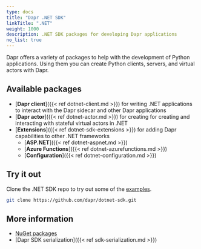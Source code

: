 ```yaml
---
type: docs
title: "Dapr .NET SDK"
linkTitle: ".NET"
weight: 1000
description: .NET SDK packages for developing Dapr applications
no_list: true
---
```


Dapr offers a variety of packages to help with the development of Python applications. Using them you can create Python clients, servers, and virtual actors with Dapr.

## Available packages

- [**Dapr client**]({{< ref dotnet-client.md >}}) for writing .NET applications to interact with the Dapr sidecar and other Dapr applications
- [**Dapr actor**]({{< ref dotnet-actor.md >}}) for creating for creating and interacting with stateful virtual actors in .NET
- [**Extensions**]({{< ref dotnet-sdk-extensions >}}) for adding Dapr capabilities to other .NET frameworks
    - [**ASP.NET**]({{< ref dotnet-aspnet.md >}})
    - [**Azure Functions**]({{< ref dotnet-azurefunctions.md >}})
    - [**Configuration**]({{< ref dotnet-configuration.md >}})

## Try it out

Clone the .NET SDK repo to try out some of the [examples](https://github.com/dapr/dotnet-sdk/tree/master/samples).

```bash
git clone https://github.com/dapr/dotnet-sdk.git
```

## More information

- [NuGet packages](https://www.nuget.org/profiles/dapr.io)
- [Dapr SDK serialization]({{< ref sdk-serialization.md >}})